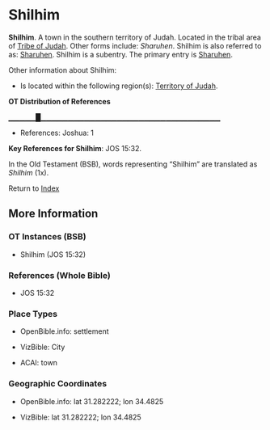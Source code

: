 # Shilhim
**Shilhim**. 
A town in the southern territory of Judah. 
Located in the tribal area of [Tribe of Judah](../../../groups/md/acai/Judah.md). 
Other forms include: 
*Sharuhen*. 
Shilhim is also referred to as: 
[Sharuhen](Sharuhen.md). 
Shilhim is a subentry. The primary entry is 
[Sharuhen](Sharuhen.md). 




Other information about Shilhim:


* Is located within the following region(s): 
[Territory of Judah](TerritoryOfJudah.md). 


**OT Distribution of References**

▁▁▁▁▁█▁▁▁▁▁▁▁▁▁▁▁▁▁▁▁▁▁▁▁▁▁▁▁▁▁▁▁▁▁▁▁▁▁
* References: Joshua: 1



**Key References for Shilhim**: 
JOS 15:32. 


In the Old Testament (BSB), words representing “Shilhim” are translated as 
*Shilhim* (1x). 




Return to [Index](00-Index.md)

## More Information

### OT Instances (BSB)

* Shilhim (JOS 15:32)



### References (Whole Bible)

* JOS 15:32


### Place Types

* OpenBible.info: settlement

* VizBible: City

* ACAI: town



### Geographic Coordinates

* OpenBible.info: lat 31.282222; lon 34.4825

* VizBible: lat 31.282222; lon 34.4825




